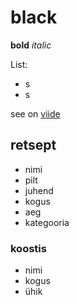 # black

**bold** *italic*

List:
- s
- s

see on [viide](https://google.com)

## retsept
- nimi
- pilt
- juhend
- kogus
- aeg
- kategooria

### koostis
- nimi
- kogus
- ühik

